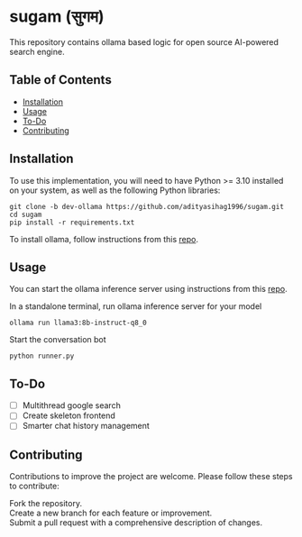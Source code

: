 # sugam (सुगम)
This repository contains ollama based logic for open source AI-powered search engine.

## Table of Contents

- [Installation](#Installation)
- [Usage](#Usage)
- [To-Do](#To-Do)
- [Contributing](#contributing)

## Installation
To use this implementation, you will need to have Python >= 3.10 installed on your system, as well as the following Python libraries:

```
git clone -b dev-ollama https://github.com/adityasihag1996/sugam.git
cd sugam
pip install -r requirements.txt
```

To install ollama, follow instructions from this [repo](https://github.com/ollama/ollama).

## Usage
You can start the ollama inference server using instructions from this [repo](https://github.com/ollama/ollama).

In a standalone terminal, run ollama inference server for your model
```
ollama run llama3:8b-instruct-q8_0
```

Start the conversation bot
```
python runner.py
```

## To-Do
- [ ] Multithread google search
- [ ] Create skeleton frontend
- [ ] Smarter chat history management

## Contributing
Contributions to improve the project are welcome. Please follow these steps to contribute:

Fork the repository.\
Create a new branch for each feature or improvement.\
Submit a pull request with a comprehensive description of changes.